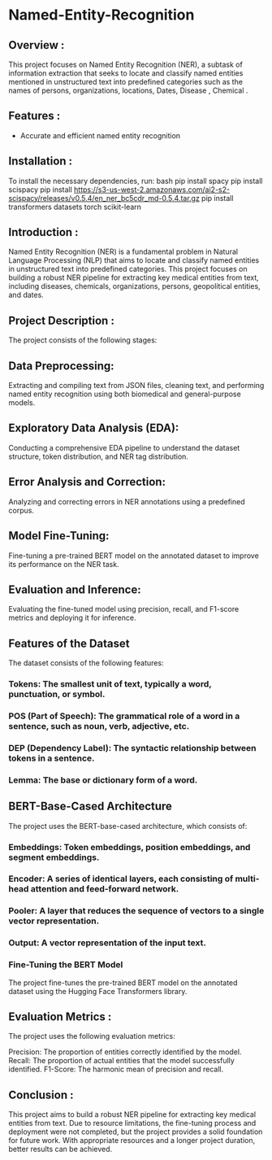 
# Named-Entity-Recognition

## Overview : 
This project focuses on Named Entity Recognition (NER), a subtask of information extraction that seeks to locate and classify named entities mentioned in unstructured text into predefined categories such as the names of persons, organizations, locations, Dates, Disease , Chemical .

## Features : 
- Accurate and efficient named entity recognition 

## Installation : 

To install the necessary dependencies, run:
bash
pip install spacy
pip install scispacy
pip install https://s3-us-west-2.amazonaws.com/ai2-s2-scispacy/releases/v0.5.4/en_ner_bc5cdr_md-0.5.4.tar.gz
pip install transformers datasets torch scikit-learn


## Introduction : 
Named Entity Recognition (NER) is a fundamental problem in Natural Language Processing (NLP) that aims to locate and classify named entities in unstructured text into predefined categories. This project focuses on building a robust NER pipeline for extracting key medical entities from text, including diseases, chemicals, organizations, persons, geopolitical entities, and dates.

## Project Description : 
The project consists of the following stages:

## Data Preprocessing: 
Extracting and compiling text from JSON files, cleaning text, and performing named entity recognition using both biomedical and general-purpose models.
## Exploratory Data Analysis (EDA): 
Conducting a comprehensive EDA pipeline to understand the dataset structure, token distribution, and NER tag distribution.
## Error Analysis and Correction: 
Analyzing and correcting errors in NER annotations using a predefined corpus.
## Model Fine-Tuning: 
Fine-tuning a pre-trained BERT model on the annotated dataset to improve its performance on the NER task.
## Evaluation and Inference: 
Evaluating the fine-tuned model using precision, recall, and F1-score metrics and deploying it for inference.

## Features of the Dataset
The dataset consists of the following features:

### Tokens: The smallest unit of text, typically a word, punctuation, or symbol.
###  POS (Part of Speech): The grammatical role of a word in a sentence, such as noun, verb, adjective, etc.
###  DEP (Dependency Label): The syntactic relationship between tokens in a sentence.
###  Lemma: The base or dictionary form of a word.

## BERT-Base-Cased Architecture
The project uses the BERT-base-cased architecture, which consists of:

### Embeddings: Token embeddings, position embeddings, and segment embeddings.
### Encoder: A series of identical layers, each consisting of multi-head attention and feed-forward network.
### Pooler: A layer that reduces the sequence of vectors to a single vector representation.
### Output: A vector representation of the input text.
### Fine-Tuning the BERT Model
The project fine-tunes the pre-trained BERT model on the annotated dataset using the Hugging Face Transformers library.

## Evaluation Metrics : 
The project uses the following evaluation metrics:

Precision: The proportion of entities correctly identified by the model.
Recall: The proportion of actual entities that the model successfully identified.
F1-Score: The harmonic mean of precision and recall.

## Conclusion : 
This project aims to build a robust NER pipeline for extracting key medical entities from text. Due to resource limitations, the fine-tuning process and deployment were not completed, but the project provides a solid foundation for future work. With appropriate resources and a longer project duration, better results can be achieved.
